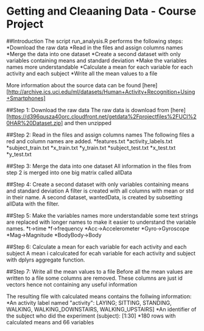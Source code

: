 # Getting and Cleaaning Data - Course Project
##Introduction
The script run_analysis.R performs the following steps:
*Download the raw data 
*Read in the files and assign columns names
*Merge the data into one dataset
*Create a second dataset with only variables containing means and standard deviation
*Make the variables names more understandable 
*Calculate a mean for each variable for each activity and each subject
*Write all the mean values to a file

More information about the source data can be found [here][http://archive.ics.uci.edu/ml/datasets/Human+Activity+Recognition+Using+Smartphones]

##Step 1: Download the raw data
The raw data is download from [here][https://d396qusza40orc.cloudfront.net/getdata%2Fprojectfiles%2FUCI%20HAR%20Dataset.zip] and then unzipped

##Step 2: Read in the files and assign columns names
The following files a red and column names are added. 
*features.txt
*activity_labels.txt
*subject_train.txt
*x_train.txt
*y_train.txt
*subject_test.txt
*x_test.txt
*y_test.txt

##Step 3: Merge the data into one dataset
All information in the files from step 2 is merged into one big matrix called allData


##Step 4: Create a second dataset with only variables containing means and standard deviation
A filter is created with all columns with mean or std in their name. A second dataset, wantedData, is created by subsetting allData with the filter. 

##Step 5: Make the variables names more understandable
some text strings are replaced with longer names to make it easier to understand the variable names. 
*t->time
*f->frequency
*Acc->Accelerometer
*Gyro->Gyroscope
*Mag->Magnitude
*BodyBody->Body

##Step 6: Calculate a mean for each variable for each activity and each subject
A mean i calculcated for ecah variable for each activity and subject with dplyrs aggregate function. 

##Step 7: Write all the mean values to a file
Before all the mean values are written to a file some columns are removed. These columns are just id vectors hence not containing any useful information

The resulting file with calculated means contains the follwing information: 
*An activity label named "activity": LAYING; SITTING, STANDING, WALKING, WALKING_DOWNSTAIRS, WALKING_UPSTAIRS]
*An identifier of the subject who did the experiment (subject): [1:30]
*180 rows with calculated means and 66 variables
